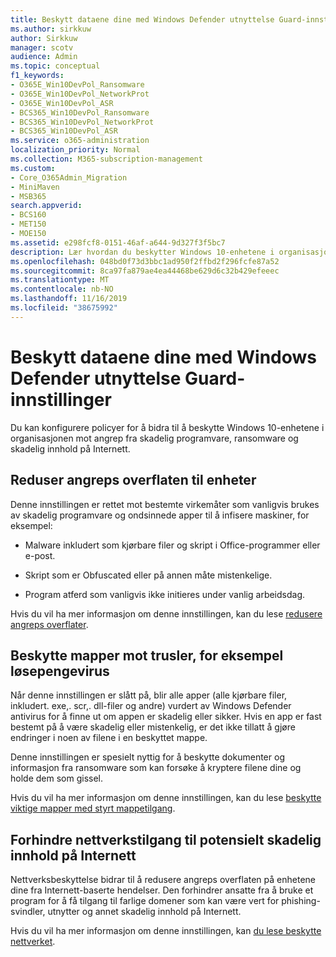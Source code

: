 ```yaml
---
title: Beskytt dataene dine med Windows Defender utnyttelse Guard-innstillinger
ms.author: sirkkuw
author: Sirkkuw
manager: scotv
audience: Admin
ms.topic: conceptual
f1_keywords:
- O365E_Win10DevPol_Ransomware
- O365E_Win10DevPol_NetworkProt
- O365E_Win10DevPol_ASR
- BCS365_Win10DevPol_Ransomware
- BCS365_Win10DevPol_NetworkProt
- BCS365_Win10DevPol_ASR
ms.service: o365-administration
localization_priority: Normal
ms.collection: M365-subscription-management
ms.custom:
- Core_O365Admin_Migration
- MiniMaven
- MSB365
search.appverid:
- BCS160
- MET150
- MOE150
ms.assetid: e298fcf8-0151-46af-a644-9d327f3f5bc7
description: Lær hvordan du beskytter Windows 10-enhetene i organisasjonen mot angrep fra skadelig programvare, ransomware og skadelig innhold på Internett.
ms.openlocfilehash: 048bd0f73d3bbc1ad950f2ffbd2f296fcfe87a52
ms.sourcegitcommit: 8ca97fa879ae4ea44468be629d6c32b429efeeec
ms.translationtype: MT
ms.contentlocale: nb-NO
ms.lasthandoff: 11/16/2019
ms.locfileid: "38675992"
---
```

# <a name="protect-your-data-with-windows-defender-exploit-guard-settings"></a>Beskytt dataene dine med Windows Defender utnyttelse Guard-innstillinger

Du kan konfigurere policyer for å bidra til å beskytte Windows 10-enhetene i organisasjonen mot angrep fra skadelig programvare, ransomware og skadelig innhold på Internett.
  
## <a name="reduce-the-attack-surface-of-devices"></a>Reduser angreps overflaten til enheter

Denne innstillingen er rettet mot bestemte virkemåter som vanligvis brukes av skadelig programvare og ondsinnede apper til å infisere maskiner, for eksempel:
  
- Malware inkludert som kjørbare filer og skript i Office-programmer eller e-post.
    
- Skript som er Obfuscated eller på annen måte mistenkelige.
    
- Program atferd som vanligvis ikke initieres under vanlig arbeidsdag.
    
Hvis du vil ha mer informasjon om denne innstillingen, kan du lese [redusere angreps overflater](https://docs.microsoft.com/windows/security/threat-protection/microsoft-defender-atp/exploit-protection).
  
## <a name="protect-folders-from-threats-such-as-ransomware"></a>Beskytte mapper mot trusler, for eksempel løsepengevirus

Når denne innstillingen er slått på, blir alle apper (alle kjørbare filer, inkludert. exe,. scr,. dll-filer og andre) vurdert av Windows Defender antivirus for å finne ut om appen er skadelig eller sikker. Hvis en app er fast bestemt på å være skadelig eller mistenkelig, er det ikke tillatt å gjøre endringer i noen av filene i en beskyttet mappe.
  
Denne innstillingen er spesielt nyttig for å beskytte dokumenter og informasjon fra ransomware som kan forsøke å kryptere filene dine og holde dem som gissel.
  
Hvis du vil ha mer informasjon om denne innstillingen, kan du lese [beskytte viktige mapper med styrt mappetilgang](https://docs.microsoft.com/configmgr/protect/deploy-use/create-deploy-exploit-guard-policy#bkmk_CFA).
  
## <a name="prevent-network-access-to-potentially-malicious-content-on-the-internet"></a>Forhindre nettverkstilgang til potensielt skadelig innhold på Internett

Nettverksbeskyttelse bidrar til å redusere angreps overflaten på enhetene dine fra Internett-baserte hendelser. Den forhindrer ansatte fra å bruke et program for å få tilgang til farlige domener som kan være vert for phishing-svindler, utnytter og annet skadelig innhold på Internett.
  
Hvis du vil ha mer informasjon om denne innstillingen, kan [du lese beskytte nettverket](https://docs.microsoft.com/configmgr/protect/deploy-use/create-deploy-exploit-guard-policy#bkmk_Nwp).
  

